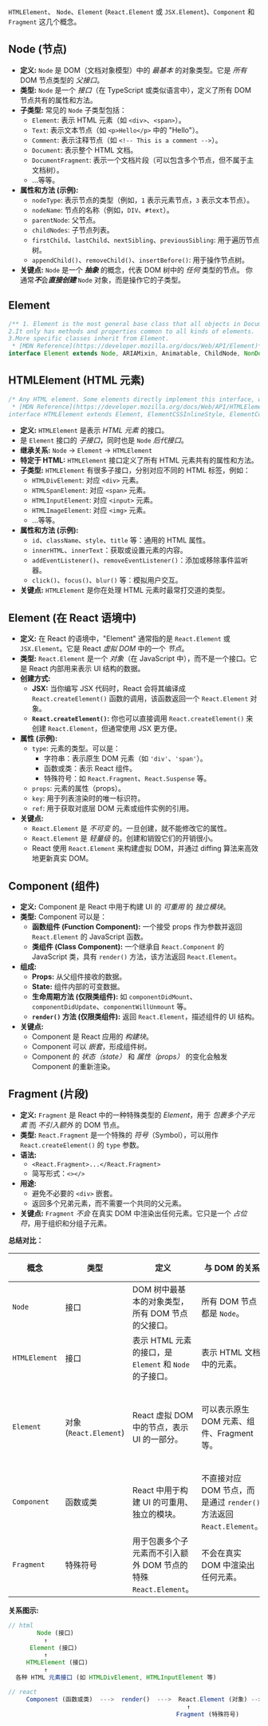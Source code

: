 
 `HTMLElement`、 `Node`、`Element` (`React.Element` 或 `JSX.Element`)、`Component` 和 `Fragment` 这几个概念。

## Node (节点)
*   **定义:** `Node` 是 DOM（文档对象模型）中的 *最基本* 的对象类型。它是 *所有* DOM 节点类型的 *父接口*。
*   **类型:** `Node` 是一个 *接口*（在 TypeScript 或类似语言中），定义了所有 DOM 节点共有的属性和方法。
*   **子类型:** 常见的 `Node` 子类型包括：
    *   `Element`: 表示 HTML 元素（如 `<div>`、`<span>`）。
    *   `Text`: 表示文本节点（如 `<p>Hello</p>` 中的 "Hello"）。
    *   `Comment`: 表示注释节点（如 `<!-- This is a comment -->`）。
    *   `Document`: 表示整个 HTML 文档。
    *   `DocumentFragment`: 表示一个文档片段（可以包含多个节点，但不属于主文档树）。
    *   ...等等。
*   **属性和方法 (示例):**
    *   `nodeType`: 表示节点的类型（例如，`1` 表示元素节点，`3` 表示文本节点）。
    *   `nodeName`: 节点的名称（例如，`DIV`、`#text`）。
    *   `parentNode`: 父节点。
    *   `childNodes`: 子节点列表。
    *   `firstChild`、`lastChild`、`nextSibling`、`previousSibling`: 用于遍历节点树。
    *   `appendChild()`、`removeChild()`、`insertBefore()`: 用于操作节点树。
*   **关键点:** `Node` 是一个 ***抽象*** 的概念，代表 DOM 树中的 *任何* 类型的节点。 你通常***不***会***直接创建*** `Node` 对象，而是操作它的子类型。

## Element
```ts
/** 1. Element is the most general base class that all objects in Document inherit. 
2.It only has methods and properties common to all kinds of elements. 
3.More specific classes inherit from Element.
 * [MDN Reference](https://developer.mozilla.org/docs/Web/API/Element)*/
interface Element extends Node, ARIAMixin, Animatable, ChildNode, NonDocumentTypeChildNode, ParentNode, Slottable{...}
```
## HTMLElement (HTML 元素)
```ts
/* Any HTML element. Some elements directly implement this interface, while others implement it via an interface that inherits it. 直接继承和间接.
 * [MDN Reference](https://developer.mozilla.org/docs/Web/API/HTMLElement)*
interface HTMLElement extends Element, ElementCSSInlineStyle, ElementContentEditable, GlobalEventHandlers, HTMLOrSVGElement {...}
```
*   **定义:** `HTMLElement` 是表示 *HTML 元素* 的接口。
*   是 `Element` 接口的 *子接口*，同时也是 `Node`  *后代接口*。
*   **继承关系:** `Node` -> `Element` -> `HTMLElement`
*   **特定于 HTML:** `HTMLElement` 接口定义了所有 HTML 元素共有的属性和方法。
*   **子类型:** `HTMLElement` 有很多子接口，分别对应不同的 HTML 标签，例如：
    *   `HTMLDivElement`: 对应 `<div>` 元素。
    *   `HTMLSpanElement`: 对应 `<span>` 元素。
    *   `HTMLInputElement`: 对应 `<input>` 元素。
    *   `HTMLImageElement`: 对应 `<img>` 元素。
    *   ...等等。
*   **属性和方法 (示例):**
    *   `id`、`className`、`style`、`title` 等：通用的 HTML 属性。
    *   `innerHTML`、`innerText`：获取或设置元素的内容。
    *   `addEventListener()`、`removeEventListener()`：添加或移除事件监听器。
    *   `click()`、`focus()`、`blur()` 等：模拟用户交互。
*   **关键点:** `HTMLElement` 是你在处理 HTML 元素时最常打交道的类型。

## Element (在 React 语境中)

*   **定义:** 在 React 的语境中，"Element" 通常指的是 `React.Element` 或 `JSX.Element`。它是 React *虚拟 DOM* 中的一个 *节点*。
*   **类型:** `React.Element` 是一个 *对象*（在 JavaScript 中），而不是一个接口。它是 React 内部用来表示 UI 结构的数据。
*   **创建方式:**
    *   **JSX:** 当你编写 JSX 代码时，React 会将其编译成 `React.createElement()` 函数的调用，该函数返回一个 `React.Element` 对象。
    *   **`React.createElement()`:** 你也可以直接调用 `React.createElement()` 来创建 `React.Element`，但通常使用 JSX 更方便。
*   **属性 (示例):**
    *   `type`: 元素的类型。可以是：
        *   字符串：表示原生 DOM 元素（如 `'div'`、`'span'`）。
        *   函数或类：表示 React 组件。
        *   特殊符号：如 `React.Fragment`、`React.Suspense` 等。
    *   `props`: 元素的属性（props）。
    *   `key`: 用于列表渲染时的唯一标识符。
    *   `ref`: 用于获取对底层 DOM 元素或组件实例的引用。
*   **关键点:**
    *   `React.Element` 是 *不可变* 的。一旦创建，就不能修改它的属性。
    *   `React.Element` 是 *轻量级* 的。创建和销毁它们的开销很小。
    *   React 使用 `React.Element` 来构建虚拟 DOM，并通过 diffing 算法来高效地更新真实 DOM。

## Component (组件)

*   **定义:** Component 是 React 中用于构建 UI 的 *可重用* 的 *独立模块*。
*   **类型:** Component 可以是：
    *   **函数组件 (Function Component):** 一个接受 props 作为参数并返回 `React.Element` 的 JavaScript 函数。
    *   **类组件 (Class Component):** 一个继承自 `React.Component` 的 JavaScript 类，具有 `render()` 方法，该方法返回 `React.Element`。
*   **组成:**
    *   **Props:** 从父组件接收的数据。
    *   **State:** 组件内部的可变数据。
    *   **生命周期方法 (仅限类组件):** 如 `componentDidMount`、`componentDidUpdate`、`componentWillUnmount` 等。
    *   **`render()` 方法 (仅限类组件):** 返回 `React.Element`，描述组件的 UI 结构。
*   **关键点:**
    *   Component 是 React 应用的 *构建块*。
    *   Component 可以 *嵌套*，形成组件树。
    *   Component 的 *状态（state）* 和 *属性（props）* 的变化会触发 Component 的重新渲染。

##  Fragment (片段)

*   **定义:** `Fragment` 是 React 中的一种特殊类型的 *Element*，用于 *包裹多个子元素* 而 *不引入额外* 的 DOM 节点。
*   **类型:** `React.Fragment` 是一个特殊的 *符号*（Symbol），可以用作 `React.createElement()` 的 `type` 参数。
*   **语法:**
    *   `<React.Fragment>...</React.Fragment>`
    *   简写形式：`<></>`
*   **用途:**
    *   避免不必要的 `<div>` 嵌套。
    *   返回多个兄弟元素，而不需要一个共同的父元素。
*   **关键点:** `Fragment` *不会* 在真实 DOM 中渲染出任何元素。它只是一个 *占位符*，用于组织和分组子元素。

**总结对比：**

| 概念        | 类型                 | 定义                                                       | 与 DOM 的关系                                           | 在 React 中的作用                                                                            |
| ----------- | -------------------- | ---------------------------------------------------------- | ------------------------------------------------------- | -------------------------------------------------------------------------------------------- |
| `Node`      | 接口                 | DOM 树中最基本的对象类型，所有 DOM 节点的父接口。                   | 所有 DOM 节点都是 `Node`。                               | React 通过虚拟 DOM 间接操作 `Node`。                                                               |
| `HTMLElement` | 接口                 | 表示 HTML 元素的接口，是 `Element` 和 `Node` 的子接口。               | 表示 HTML 文档中的元素。                                     | React 通过虚拟 DOM 间接操作 `HTMLElement`。                                                          |
| `Element`   | 对象 (`React.Element`) | React 虚拟 DOM 中的节点，表示 UI 的一部分。                         | 可以表示原生 DOM 元素、组件、Fragment 等。                       | React 使用 `Element` 来构建虚拟 DOM，并通过 diffing 算法更新真实 DOM。                                          |
| `Component` | 函数或类             | React 中用于构建 UI 的可重用、独立的模块。                            | 不直接对应 DOM 节点，而是通过 `render()` 方法返回 `React.Element`。 | React 应用的构建块，将 UI 划分为可管理、可组合的单元。                                                              |
| `Fragment`  | 特殊符号             | 用于包裹多个子元素而不引入额外 DOM 节点的特殊 `React.Element`。         | 不会在真实 DOM 中渲染出任何元素。                               | 避免不必要的 `<div>` 嵌套，返回多个兄弟元素。                                                                 |

**关系图示:**

```ts
// html
        Node (接口)
          ↑
      Element (接口)
          ↑
     HTMLElement (接口)
          ↑
  各种 HTML 元素接口 (如 HTMLDivElement, HTMLInputElement 等)

// react  
     Component (函数或类)  --->  render()  --->  React.Element (对象) --> JSX.Element
                                                  ↑
                                               Fragment (特殊符号)
```
